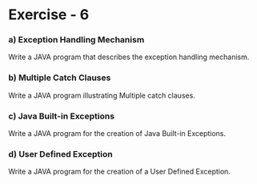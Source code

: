 # Exercise - 6

### a) Exception Handling Mechanism

Write a JAVA program that describes the exception handling mechanism.

### b) Multiple Catch Clauses

Write a JAVA program illustrating Multiple catch clauses.

### c) Java Built-in Exceptions

Write a JAVA program for the creation of Java Built-in Exceptions.

### d) User Defined Exception

Write a JAVA program for the creation of a User Defined Exception.
